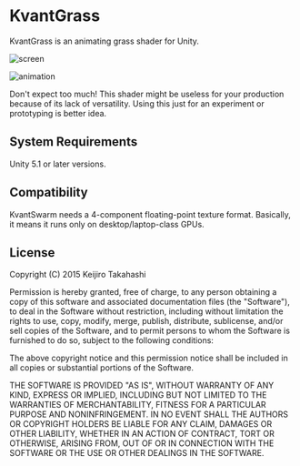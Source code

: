 KvantGrass
==========

KvantGrass is an animating grass shader for Unity.

![screen](https://41.media.tumblr.com/407f2c0b0280bb2cb95bdb907573a2a4/tumblr_ntl9sjs4301qio469o1_400.png)

![animation](https://33.media.tumblr.com/9fafc9748b1f1709b9a2c810586af0d7/tumblr_ntjejw1zHe1qio469o1_400.gif)

Don't expect too much! This shader might be useless for your production
because of its lack of versatility. Using this just for an experiment
or prototyping is better idea.

System Requirements
-------------------

Unity 5.1 or later versions.

Compatibility
-------------

KvantSwarm needs a 4-component floating-point texture format. Basically, it
means it runs only on desktop/laptop-class GPUs.

License
-------

Copyright (C) 2015 Keijiro Takahashi

Permission is hereby granted, free of charge, to any person obtaining a copy of
this software and associated documentation files (the "Software"), to deal in
the Software without restriction, including without limitation the rights to
use, copy, modify, merge, publish, distribute, sublicense, and/or sell copies of
the Software, and to permit persons to whom the Software is furnished to do so,
subject to the following conditions:

The above copyright notice and this permission notice shall be included in all
copies or substantial portions of the Software.

THE SOFTWARE IS PROVIDED "AS IS", WITHOUT WARRANTY OF ANY KIND, EXPRESS OR
IMPLIED, INCLUDING BUT NOT LIMITED TO THE WARRANTIES OF MERCHANTABILITY, FITNESS
FOR A PARTICULAR PURPOSE AND NONINFRINGEMENT. IN NO EVENT SHALL THE AUTHORS OR
COPYRIGHT HOLDERS BE LIABLE FOR ANY CLAIM, DAMAGES OR OTHER LIABILITY, WHETHER
IN AN ACTION OF CONTRACT, TORT OR OTHERWISE, ARISING FROM, OUT OF OR IN
CONNECTION WITH THE SOFTWARE OR THE USE OR OTHER DEALINGS IN THE SOFTWARE.
